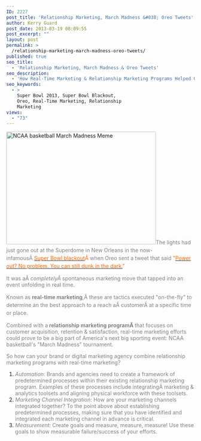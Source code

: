 ```yaml
---
ID: 2227
post_title: 'Relationship Marketing, March Madness &#038; Oreo Tweets'
author: Kerry Guard
post_date: 2013-03-19 08:09:55
post_excerpt: ""
layout: post
permalink: >
  /relationship-marketing-march-madness-oreo-tweets/
published: true
seo_title:
  - 'Relationship Marketing, March Madness & Oreo Tweets'
seo_description:
  - 'How Real-Time Marketing & Relationship Marketing Programs Helped Oreo ... And Can Help Your Brand Too!'
seo_keywords:
  - >
    Super Bowl 2013, Super Bowl Blackout,
    Oreo, Real-Time Marketing, Relationship
    Marketing
views:
  - "73"
---
```

<span style="color: #000000;"> <a href="http://mkgmediagroup.com/wp-content/uploads/2013/03/300-March-Madness-Meme.jpeg"><img class="alignleft size-full wp-image-2304" alt="NCAA basketball March Madness Meme" src="http://mkgmediagroup.com/wp-content/uploads/2013/03/300-March-Madness-Meme.jpeg" width="400" height="300" /></a></span><span style="color: #888888;"><span style="line-height: 1.5em;"><span style="color: #000000;"><span style="color: #808080;">The lights had just gone out at the Superdome in New</span> <span style="color: #808080;">Orleans in the now-infamous</span></span>Â </span><span style="color: #ff6600;"><a style="line-height: 1.5em;" href="http://www.nytimes.com/2013/02/09/sports/football/super-bowl-blackout-caused-by-device-meant-to-prevent-it.html?_r=0" target="_blank"><span style="color: #ff6600;">Super Bowl blackout</span></a></span><span style="line-height: 1.5em;"><span style="color: #ff6600;">Â </span><span style="color: #808080;">when Oreo sent a tweet that said</span> <span style="color: #ff6600;">"</span></span><span style="color: #ff6600;"><a style="line-height: 1.5em;" href="http://www.digiday.com/brands/how-oreo-won-the-super-bowl-blackout/" target="_blank"><span style="color: #ff6600;">Power out? No problem. You can still dunk in the dark.</span></a><span style="line-height: 1.5em;">"</span></span></span>

<span style="color: #808080;">It was aÂ <em>completelyÂ </em>spontaneous marketing move that tapped into an event unfolding in real time.</span>

<span style="color: #808080;"><span style="line-height: 1.5em;">Known as <strong>real-time marketing</strong>,</span><span style="line-height: 1.5em;">Â these are tactics executed "on-the-fly" to determine an the best approach to a reach aÂ customerÂ at a specific time or place.</span></span>

<span style="color: #808080;">Combined with a<strong> relationship marketing programÂ </strong>that focuses on customer acquisition, retention &amp; satisfaction, real-time marketing efforts could prove to be a big part of America's next big sporting event: NCAA basketball's "March Madness" tournament.</span>

<span style="color: #808080;">So how can your brand or digital marketing agency combine relationship marketing programs with real-time marketing?</span>
<ol>
	<li><span style="color: #808080;"><span style="line-height: 14px;"><em>Automation</em>: Brands and agencies need to create a framework of predetermined processes within their existing relationship marketing program. Examples of these processes include integratingÂ marketing &amp; analytics toolsets and aligning physical workforce with these toolsets.</span></span></li>
	<li><span style="color: #808080;"><em>Marketing Channel Integration:</em> How are your marketing channels integrated together? To the point above about establishing predetermined processes, making sure that you have identified and integrated each marketing channel in advance is critical.</span></li>
	<li><span style="color: #808080;"><em>Measurement:</em> Create goals and measure, measure, measure! Use these goals to show measurable failure/success of your efforts.</span></li>
</ol>